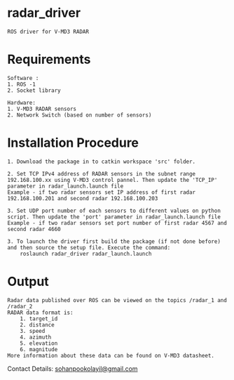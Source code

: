 # radar_driver
    ROS driver for V-MD3 RADAR

# Requirements
    Software :
    1. ROS -1
    2. Socket library
    
    Hardware:
    1. V-MD3 RADAR sensors
    2. Network Switch (based on number of sensors)


# Installation Procedure
    1. Download the package in to catkin workspace 'src' folder.

    2. Set TCP IPv4 address of RADAR sensors in the subnet range 192.168.100.xx using V-MD3 control pannel. Then update the 'TCP_IP' parameter in radar_launch.launch file
    Example - if two radar sensors set IP address of first radar 192.168.100.201 and second radar 192.168.100.203

    3. Set UDP port number of each sensors to different values on python script. Then update the 'port' parameter in radar_launch.launch file
    Example - if two radar sensors set port number of first radar 4567 and second radar 4660

    3. To launch the driver first build the package (if not done before) and then source the setup file. Execute the command:
        roslaunch radar_driver radar_launch.launch

# Output
    Radar data published over ROS can be viewed on the topics /radar_1 and /radar_2
    RADAR data format is:
        1. target_id
        2. distance
        3. speed
        4. azimuth
        5. elevation
        6. magnitude
    More information about these data can be found on V-MD3 datasheet.


Contact Details: sohanpookolayil@gmail.com




